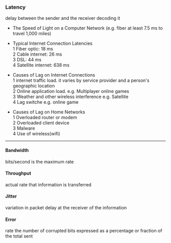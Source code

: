 ### Latency 
delay between the sender and the receiver decoding it
  * The Speed of Light on a Computer Network (e.g. fiber at least 7.5 ms to travel 1,000 miles)    
  * Typical Internet Connection Latencies      
    1 Fiber optic: 18 ms     
    2 Cable internet: 26 ms     
    3 DSL: 44 ms      
    4 Satellite internet: 638 ms   
    
  * Causes of Lag on Internet Connections   
    1 internet traffic load. it varies by service provider and a person's geographic location     
    2 Online application load. e.g. Multiplayer online games     
    3 Weather and other wireless interference e.g. Satellite    
    4 Lag switche e.g. online game
    
   * Causes of Lag on Home Networks   
    1 Overloaded router or modem     
    2 Overloaded client device     
    3 Malware     
    4 Use of wireless(wifi)      
   

---

#### Bandwidth 
bits/second is the maximum rate

#### Throughput 
actual rate that information is transferred    

#### Jitter 
variation in packet delay at the receiver of the information    

#### Error 
rate the number of corrupted bits expressed as a percentage or fraction of the total sent      
